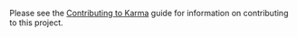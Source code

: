 Please see the [Contributing to Karma] guide for information on contributing to this project.

[Contributing to Karma]: https://github.com/karma-runner/karma/blob/m
